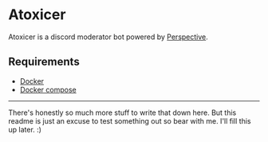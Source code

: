 # Atoxicer

Atoxicer is a discord moderator bot powered by [Perspective](https://www.perspectiveapi.com/#/home).

## Requirements

- [Docker](https://www.docker.com/)
- [Docker compose](https://docs.docker.com/compose/)

---

There's honestly so much more stuff to write that down here.
But this readme is just an excuse to test something out so bear with me.
I'll fill this up later. :) 
